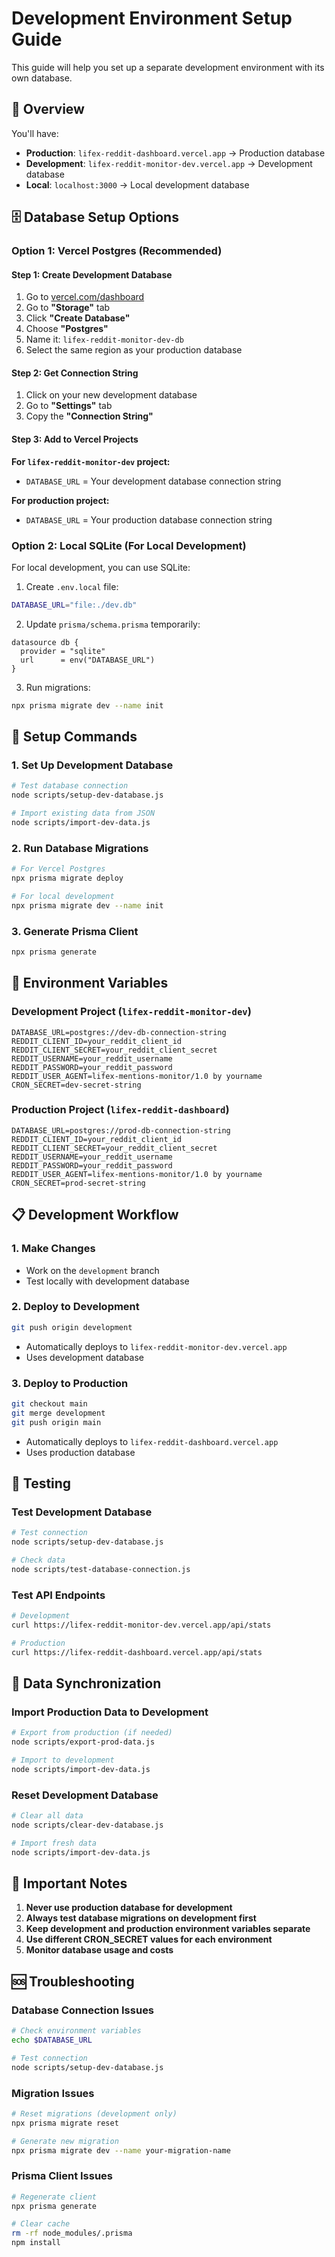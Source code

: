 # Development Environment Setup Guide

This guide will help you set up a separate development environment with its own database.

## 🎯 **Overview**

You'll have:
- **Production**: `lifex-reddit-dashboard.vercel.app` → Production database
- **Development**: `lifex-reddit-monitor-dev.vercel.app` → Development database
- **Local**: `localhost:3000` → Local development database

## 🗄️ **Database Setup Options**

### **Option 1: Vercel Postgres (Recommended)**

#### **Step 1: Create Development Database**
1. Go to [vercel.com/dashboard](https://vercel.com/dashboard)
2. Go to **"Storage"** tab
3. Click **"Create Database"**
4. Choose **"Postgres"**
5. Name it: `lifex-reddit-monitor-dev-db`
6. Select the same region as your production database

#### **Step 2: Get Connection String**
1. Click on your new development database
2. Go to **"Settings"** tab
3. Copy the **"Connection String"**

#### **Step 3: Add to Vercel Projects**
**For `lifex-reddit-monitor-dev` project:**
- `DATABASE_URL` = Your development database connection string

**For production project:**
- `DATABASE_URL` = Your production database connection string

### **Option 2: Local SQLite (For Local Development)**

For local development, you can use SQLite:

1. Create `.env.local` file:
```bash
DATABASE_URL="file:./dev.db"
```

2. Update `prisma/schema.prisma` temporarily:
```prisma
datasource db {
  provider = "sqlite"
  url      = env("DATABASE_URL")
}
```

3. Run migrations:
```bash
npx prisma migrate dev --name init
```

## 🚀 **Setup Commands**

### **1. Set Up Development Database**
```bash
# Test database connection
node scripts/setup-dev-database.js

# Import existing data from JSON
node scripts/import-dev-data.js
```

### **2. Run Database Migrations**
```bash
# For Vercel Postgres
npx prisma migrate deploy

# For local development
npx prisma migrate dev --name init
```

### **3. Generate Prisma Client**
```bash
npx prisma generate
```

## 🔧 **Environment Variables**

### **Development Project (`lifex-reddit-monitor-dev`)**
```
DATABASE_URL=postgres://dev-db-connection-string
REDDIT_CLIENT_ID=your_reddit_client_id
REDDIT_CLIENT_SECRET=your_reddit_client_secret
REDDIT_USERNAME=your_reddit_username
REDDIT_PASSWORD=your_reddit_password
REDDIT_USER_AGENT=lifex-mentions-monitor/1.0 by yourname
CRON_SECRET=dev-secret-string
```

### **Production Project (`lifex-reddit-dashboard`)**
```
DATABASE_URL=postgres://prod-db-connection-string
REDDIT_CLIENT_ID=your_reddit_client_id
REDDIT_CLIENT_SECRET=your_reddit_client_secret
REDDIT_USERNAME=your_reddit_username
REDDIT_PASSWORD=your_reddit_password
REDDIT_USER_AGENT=lifex-mentions-monitor/1.0 by yourname
CRON_SECRET=prod-secret-string
```

## 📋 **Development Workflow**

### **1. Make Changes**
- Work on the `development` branch
- Test locally with development database

### **2. Deploy to Development**
```bash
git push origin development
```
- Automatically deploys to `lifex-reddit-monitor-dev.vercel.app`
- Uses development database

### **3. Deploy to Production**
```bash
git checkout main
git merge development
git push origin main
```
- Automatically deploys to `lifex-reddit-dashboard.vercel.app`
- Uses production database

## 🧪 **Testing**

### **Test Development Database**
```bash
# Test connection
node scripts/setup-dev-database.js

# Check data
node scripts/test-database-connection.js
```

### **Test API Endpoints**
```bash
# Development
curl https://lifex-reddit-monitor-dev.vercel.app/api/stats

# Production
curl https://lifex-reddit-dashboard.vercel.app/api/stats
```

## 🔄 **Data Synchronization**

### **Import Production Data to Development**
```bash
# Export from production (if needed)
node scripts/export-prod-data.js

# Import to development
node scripts/import-dev-data.js
```

### **Reset Development Database**
```bash
# Clear all data
node scripts/clear-dev-database.js

# Import fresh data
node scripts/import-dev-data.js
```

## 🚨 **Important Notes**

1. **Never use production database for development**
2. **Always test database migrations on development first**
3. **Keep development and production environment variables separate**
4. **Use different CRON_SECRET values for each environment**
5. **Monitor database usage and costs**

## 🆘 **Troubleshooting**

### **Database Connection Issues**
```bash
# Check environment variables
echo $DATABASE_URL

# Test connection
node scripts/setup-dev-database.js
```

### **Migration Issues**
```bash
# Reset migrations (development only)
npx prisma migrate reset

# Generate new migration
npx prisma migrate dev --name your-migration-name
```

### **Prisma Client Issues**
```bash
# Regenerate client
npx prisma generate

# Clear cache
rm -rf node_modules/.prisma
npm install
```
